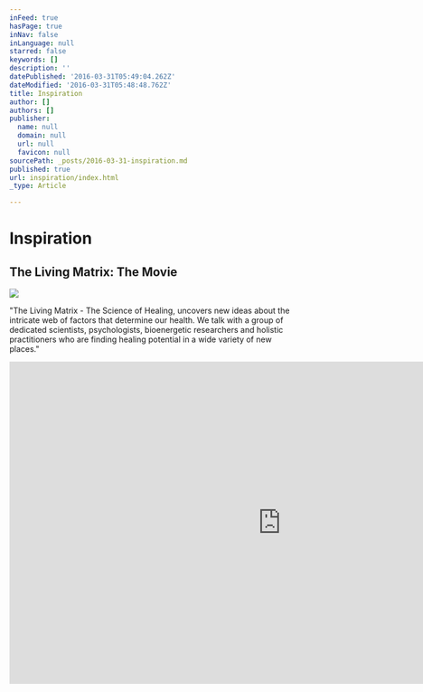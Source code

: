 ```yaml
---
inFeed: true
hasPage: true
inNav: false
inLanguage: null
starred: false
keywords: []
description: ''
datePublished: '2016-03-31T05:49:04.262Z'
dateModified: '2016-03-31T05:48:48.762Z'
title: Inspiration
author: []
authors: []
publisher:
  name: null
  domain: null
  url: null
  favicon: null
sourcePath: _posts/2016-03-31-inspiration.md
published: true
url: inspiration/index.html
_type: Article

---
```

# Inspiration

## The Living Matrix: The Movie
![](https://the-grid-user-content.s3-us-west-2.amazonaws.com/bb88074c-75ab-49b8-83fd-4588cba0ad55.jpg)

"The Living Matrix - The Science of Healing, uncovers new ideas about the intricate web of factors that determine our health.  We talk with a group of dedicated scientists, psychologists, bioenergetic researchers and holistic practitioners who are finding healing potential in a wide variety of new places."

<iframe width="960" height="570" src="https://www.youtube.com/embed/YDP3KKVbFw4" frameborder="0" allowfullscreen="" style=""></iframe>